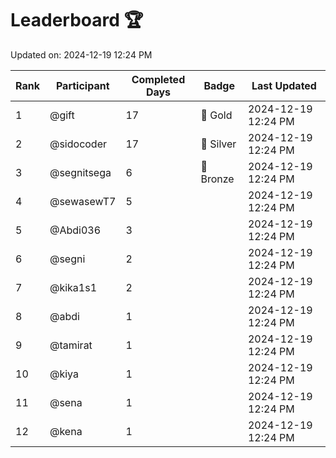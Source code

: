 # Leaderboard 🏆

Updated on: 2024-12-19 12:24 PM

| Rank | Participant       | Completed Days | Badge      | Last Updated         |
|------|-------------------|----------------|------------|----------------------|
| 1    | @gift             | 17             | 🏅 Gold     | 2024-12-19 12:24 PM |
| 2    | @sidocoder        | 17             | 🥈 Silver   | 2024-12-19 12:24 PM |
| 3    | @segnitsega       | 6              | 🥉 Bronze   | 2024-12-19 12:24 PM |
| 4    | @sewasewT7        | 5              |            | 2024-12-19 12:24 PM |
| 5    | @Abdi036          | 3              |            | 2024-12-19 12:24 PM |
| 6    | @segni            | 2              |            | 2024-12-19 12:24 PM |
| 7    | @kika1s1          | 2              |            | 2024-12-19 12:24 PM |
| 8    | @abdi             | 1              |            | 2024-12-19 12:24 PM |
| 9    | @tamirat          | 1              |            | 2024-12-19 12:24 PM |
| 10   | @kiya             | 1              |            | 2024-12-19 12:24 PM |
| 11   | @sena             | 1              |            | 2024-12-19 12:24 PM |
| 12   | @kena             | 1              |            | 2024-12-19 12:24 PM |
